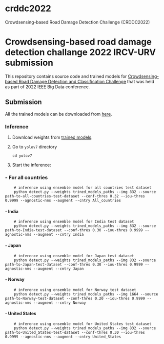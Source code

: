 # crddc2022
Crowdsensing-based Road Damage Detection Challenge (CRDDC2022)


# Crowdsensing-based road damage detection challange 2022 IRCV-URV submission

This repository contains source code and trained models for [Crowdsensing-based Road Damage Detection and Classification Challenge](https://crddc2022.sekilab.global/overview/) that was held as part of 2022 IEEE Big Data conference.

## Submission

All the trained models can be downloaded from [here](https://drive.google.com/drive/folders/1NO5Svrj5wY0lpe3xSKqZGGBJFsI-YLHW?usp=sharing).


### Inference

1. Download weights from [trained models](https://drive.google.com/drive/folders/1NO5Svrj5wY0lpe3xSKqZGGBJFsI-YLHW?usp=sharing).

2. Go to `yolov7` directory
    ```Shell
    cd yolov7
    ```

3. Start the inference:

### - For all countries
```Shell
    # inference using ensemble model for all countries test dataset
    python detect.py --weights trined_models_paths --img 832 --source path-to-all-countries-test-dataset --conf-thres 0.32 --iou-thres 0.9999 --agnostic-nms --augment --cntry All_countries
```

#### - India
```Shell
    # inference using ensemble model for India test dataset
    python detect.py --weights trined_models_paths --img 832 --source path-to-India-test-dataset --conf-thres 0.30 --iou-thres 0.9999 --agnostic-nms --augment --cntry India
```

#### - Japan
```Shell
    # inference using ensemble model for Japan test dataset
    python detect.py --weights trined_models_paths --img 832 --source path-to-Japan-test-dataset --conf-thres 0.30 --iou-thres 0.9999 --agnostic-nms --augment --cntry Japan
```

#### - Norway
```Shell
    # inference using ensemble model for Norway test dataset
    python detect.py --weights trined_models_paths --img 1664 --source path-to-Norway-test-dataset --conf-thres 0.20 --iou-thres 0.9999 --agnostic-nms --augment --cntry Norway
```

#### - United States
```Shell
    # inference using ensemble model for United States test dataset
    python detect.py --weights trined_models_paths --img 832 --source path-to-United_States-test-dataset --conf-thres 0.30 --iou-thres 0.9999 --agnostic-nms --augment --cntry United_States
```